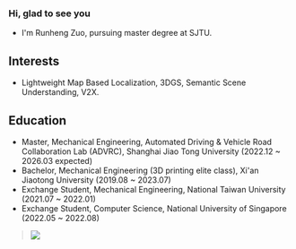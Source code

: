 ### Hi, glad to see you 

- I'm Runheng Zuo, pursuing master degree at SJTU. 

##  Interests 
- Lightweight Map Based Localization, 3DGS, Semantic Scene Understanding, V2X.

##  Education
- Master, Mechanical Engineering, Automated Driving & Vehicle Road Collaboration Lab (ADVRC), Shanghai Jiao Tong University (2022.12 ~ 2026.03 expected)
- Bachelor, Mechanical Engineering (3D printing elite class), Xi'an Jiaotong University (2019.08 ~ 2023.07)
- Exchange Student, Mechanical Engineering, National Taiwan University (2021.07 ~ 2022.01)
- Exchange Student, Computer Science, National University of Singapore (2022.05 ~ 2022.08)

> <a href="https://github.com/runjtu"><img align='center' src="https://readme-stats.clckblog.space/api/top-langs/?username=runjtu&theme=vue&layout=compact"></a>
